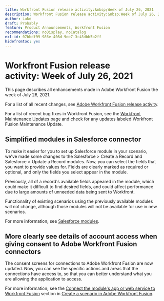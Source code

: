 ```yaml
---
title: Workfront Fusion release activity:&nbsp;Week of July 26, 2021
description: Workfront Fusion release activity:&nbsp;Week of July 26, 2021
author: Luke
draft: Probably
feature: Product Announcements, Workfront Fusion
recommendations: noDisplay, noCatalog
exl-id: 07bbdf99-986e-408d-9ee7-3c43dbb5b2ff
hidefromtoc: yes
---
```

# Workfront Fusion release activity:&nbsp;Week of July 26, 2021

This page describes all enhancements made in Adobe Workfront Fusion the week of July 26, 2021.

For a list of all recent changes, see [Adobe Workfront Fusion release activity](/help/workfront-fusion/fusion-product-releases/fusion-release-activity.md).

For a list of recent bug fixes in Workfront Fusion, see the [Workfront Maintenance Updates](https://experienceleague.adobe.com/docs/workfront-known-issues/releases/current-updates.html) page and check for any updates labeled Workfront Fusion Maintenance Update.

## Simplified modules in Salesforce connector

To make it easier for you to set up Salesforce module in your scenario, we've made some changes to the Salesforce > Create a Record and Salesforce > Update a Record modules. Now, you can select the fields that you want to provide values for. Fields are clearly marked as required or optional, and only the fields you select appear in the module.

Previously, all of a record's available fields appeared in the module, which could make it difficult to find desired fields, and could affect performance due to large amounts of unneeded data being sent to Workfront.

Functionality of existing scenarios using the previously available modules will not change, although those modules will not be available for use in new scenarios.

For more information, see [Salesforce modules](../../../workfront-fusion/apps-and-their-modules/salesforce-modules.md).

## More clearly see details of account access when giving consent to Adobe Workfront Fusion connectors

The consent screens for connections to Adobe Workfront Fusion are now updated. Now, you can see the specific actions and areas that the connections have access to, so that you can better understand what you are allowing the application to access.

For more information, see the [Connect the module's app or web service to Workfront Fusion](../../../workfront-fusion/scenarios/create-a-scenario.md#connect) section in [Create a scenario in Adobe Workfront Fusion](../../../workfront-fusion/scenarios/create-a-scenario.md).

